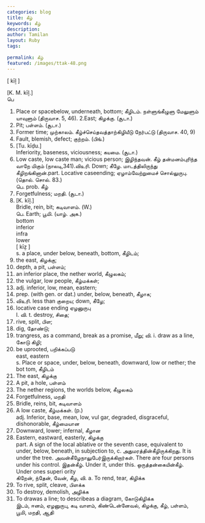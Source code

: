 ```yaml
---
categories: blog
title: கீழ்
keywords: கீழ்
description: 
author: Tamilan
layout: Ruby
tags: 
 
permalink: கீழ்
featured: /images/ttak-48.png
---
```

  
[ kīḻ ]  
  
[K. M. kīḻ.]  
பெ  
1. Place or spacebelow, underneath, bottom; கீழிடம். நள்ளுங்கீழுளு மேலுளும் யாவுளும் (திருவாச. 5, 46). 2.East; கிழக்கு. (சூடா.)  
3. Pit; பள்ளம். (சூடா.)  
4. Former time; முற்காலம். கீழ்ச்செய்தவத்தாற்கிழியீடு நேர்பட்டு (திருவாச. 40, 9)  
5. Fault, blemish, defect; குற்றம். (பிங்.)  
6. [Tu. kīḍu.]  
Inferiority, baseness, viciousness; கயமை. (சூடா.)  
7. Low caste, low caste man; vicious person; இழிந்தவன். கீழ் தன்மனம்புரிந்த வாறே மிகும் (நாலடி,341).விஉரி. Down; கீழே. மாடத்திலிருந்து கீழிறங்கினான்.part. Locative caseending; ஏழாம்வேற்றுமைச் சொல்லுருபு. (தொல். சொல். 83.)  
பெ. prob. கீழ்  
1. Forgetfulness; மறதி. (சூடா.)  
2. [K. kīḻ.]  
Bridle, rein, bit; கடிவாளம். (W.)  
பெ. Earth; பூமி. (யாழ். அக.)  
bottom  
inferior  
infra  
lower  
[ kīẕ ]  
s. a place, under below, beneath, bottom, கீழிடம்;  
2. the east, கிழக்கு;  
3. depth, a pit, பள்ளம்;  
4. an inferior place, the nether world, கீழுலகம்;  
5. the vulgar, low people, கீழ்மக்கள்;  
6. adj. inferior, low, mean, eastern;  
7. prep. (with gen. or dat.) under, below, beneath, கீழாக;  
8. விஉரி. less than குறைய; down, கீழே;  
9. locative case ending ஏழனுருபு  
I. வி. t. destroy, சிதை;  
2. rive, split, பிள;  
3. dig, தோண்டு;  
4. trangress, as a command, break as a promise, மீறு; வி. i. draw as a line, கோடு கிழி;  
2. be uprooted, பறிக்கப்படு  
east, eastern  
s. Place or space, under, below, beneath, downward, low or nether; the bot tom, கீழிடம்  
2. The east, கிழக்கு  
3. A pit, a hole, பள்ளம்  
4. The nether regions, the worlds below, கீழுலகம்  
5. Forgetfulness, மறதி  
6. Bridle, reins, bit, கடிவாளம்  
7. A low caste, கீழ்மக்கள். (p.)  
adj. Inferior, base, mean, low, vul gar, degraded, disgraceful, dishonorable, கீழ்மையான  
2. Downward, lower; infernal, கீழான  
3. Eastern, eastward, easterly, கிழக்கு  
part. A sign of the local ablative or the seventh case, equivalent to under, below, beneath, in subjection to, c. அதுமரத்தின்கீழிருக்கிறது. It is under the tree. அவன்கீழேநாலுபேர்இருக்கிறார்கள். There are four persons under his control. இதன்கீழ். Under it, under this. ஒருத்தன்கையின்கீழ். Under ones superi ority  
கிறேன், ந்தேன், வேன், கீழ, வி. a. To rend, tear, கிழிக்க  
2. To rive, split, cleave, பிளக்க  
3. To destroy, demolish, அழிக்க  
4. To drawas a line; to describeas a diagram, கோடுகிழிக்க  
இடம், ஈனம், ஏழனுருபு, கடி வாளம், கிண்டென்னேவல், கிழக்கு, கீழ், பள்ளம், பூமி, மறதி, ஆதி